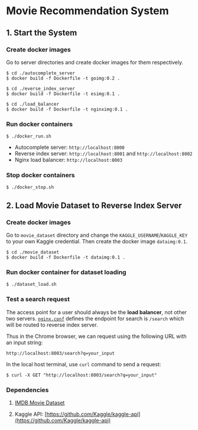 # Movie Recommendation System

## 1. Start the System

### Create docker images

Go to server directories and create docker images for them respectively.
```
$ cd ./autocomplete_server
$ docker build -f Dockerfile -t goimg:0.2 .

$ cd ./everse_index_server
$ docker build -f Dockerfile -t esimg:0.1 .

$ cd ./load_balancer
$ docker build -f Dockerfile -t nginximg:0.1 .
```

### Run docker containers

```
$ ./docker_run.sh
```

+ Autocomplete server: `http://localhost:8000`
+ Reverse index server: `http://localhost:8001` and `http://localhost:8002`
+ Nginx load balancer: `http://localhost:8003`

### Stop docker containers

```
$ ./docker_stop.sh
```

## 2. Load Movie Dataset to Reverse Index Server

### Create docker images

Go to `movie_dataset` directory and change the `KAGGLE_USERNAME`/`KAGGLE_KEY` to your own Kaggle credential. Then create the docker image `dataimg:0.1`.
```
$ cd ./movie_dataset
$ docker build -f Dockerfile -t dataimg:0.1 .
```

### Run docker container for dataset loading

```
$ ./dataset_load.sh
```

### Test a search request

The access point for a user should always be the **load balancer**, not other two servers. [`nginx.conf`](load_balancer/nginx.conf) defines the endpoint for search is `/search` which will be routed to reverse index server.

Thus in the Chrome browser, we can request using the following URL with an input string:
```
http://localhost:8003/search?q=your_input
```

In the local host terminal, use `curl` command to send a request:
```
$ curl -X GET "http://localhost:8003/search?q=your_input"
```

### Dependencies

1. [IMDB Movie Dataset](https://www.kaggle.com/datasets/harshitshankhdhar/imdb-dataset-of-top-1000-movies-and-tv-shows)

2. Kaggle API: [https://github.com/Kaggle/kaggle-api](https://github.com/Kaggle/kaggle-api)
